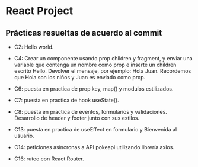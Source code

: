 # React Project


## Prácticas resueltas de acuerdo al commit

- C2: Hello world.

- C4: Crear un componente usando prop children y fragment, y enviar una variable que contenga un nombre como prop e inserte un children escrito Hello. Devolver el mensaje, por ejemplo: Hola Juan. Recordemos que Hola son los niños y Juan es enviado como prop.

- C6: puesta en practica de prop key, map() y modulos estilizados.

- C7: puesta en practica de hook useState().

- C8: puesta en practica de eventos, formularios y validaciones. Desarrollo de header y footer junto con sus estilos.

- C13: puesta en practica de useEffect en formulario y Bienvenida al usuario.

- C14: peticiones asíncronas a API pokeapi utilizando librería axios.

- C16: ruteo con React Router. 
